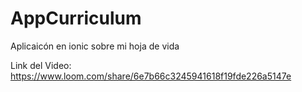 # AppCurriculum
Aplicaicón en ionic sobre mi hoja de vida

Link del Video:
https://www.loom.com/share/6e7b66c3245941618f19fde226a5147e
